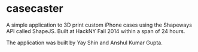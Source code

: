 casecaster
==========

A simple application to 3D print custom iPhone cases using the Shapeways API called ShapeJS. Built at HackNY Fall 2014 within a span of 24 hours.

The application was built by Yay Shin and Anshul Kumar Gupta.
